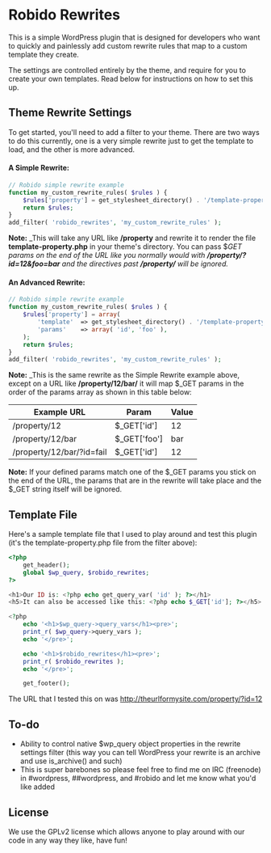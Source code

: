 Robido Rewrites
===============

This is a simple WordPress plugin that is designed for developers who want to quickly and painlessly add custom rewrite rules that map to a custom template they create.

The settings are controlled entirely by the theme, and require for you to create your own templates. Read below for instructions on how to set this up.

Theme Rewrite Settings
----------------------

To get started, you'll need to add a filter to your theme. There are two ways to do this currently, one is a very simple rewrite just to get the template to load, and the other is more advanced. 

#### A Simple Rewrite:
```php
// Robido simple rewrite example
function my_custom_rewrite_rules( $rules ) {
	$rules['property'] = get_stylesheet_directory() . '/template-property.php';
	return $rules;
}
add_filter( 'robido_rewrites', 'my_custom_rewrite_rules' );
```

**Note:** _This will take any URL like **/property** and rewrite it to render the file **template-property.php** in your theme's directory. You can pass $_GET params on the end of the URL like you normally would with **/property/?id=12&foo=bar** and the directives past **/property/** will be ignored._

#### An Advanced Rewrite:
```php
// Robido simple rewrite example
function my_custom_rewrite_rules( $rules ) {
	$rules['property'] = array(
		'template'	=> get_stylesheet_directory() . '/template-property.php',
		'params'	=> array( 'id', 'foo' ),
	);
	return $rules;
}
add_filter( 'robido_rewrites', 'my_custom_rewrite_rules' );
```

**Note:** _This is the same rewrite as the Simple Rewrite example above, except on a URL like **/property/12/bar/** it will map $_GET params in the order of the params array as shown in this table below:

| Example URL               | Param        | Value  |
| ------------------------- |--------------| ------ |
| /property/12              | $_GET['id']  | 12     |
| /property/12/bar          | $_GET['foo'] | bar    |
| /property/12/bar/?id=fail | $_GET['id']  | 12     |

**Note:** If your defined params match one of the $_GET params you stick on the end of the URL, the params that are in the rewrite will take place and the $_GET string itself will be ignored.

Template File
-------------

Here's a sample template file that I used to play around and test this plugin (it's the template-property.php file from the filter above):

```php
<?php
	get_header();
	global $wp_query, $robido_rewrites;
?>

<h1>Our ID is: <?php echo get_query_var( 'id' ); ?></h1>
<h5>It can also be accessed like this: <?php echo $_GET['id']; ?></h5>

<?php
	echo '<h1>$wp_query->query_vars</h1><pre>';
	print_r( $wp_query->query_vars );
	echo '</pre>';

	echo '<h1>$robido_rewrites</h1><pre>';
	print_r( $robido_rewrites );
	echo '</pre>';

	get_footer();
```

The URL that I tested this on was http://theurlformysite.com/property/?id=12

To-do
----
* Ability to control native $wp_query object properties in the rewrite settings filter (this way you can tell WordPress your rewrite is an archive and use is_archive() and such)
* This is super barebones so please feel free to find me on IRC (freenode) in #wordpress, ##wordpress, and #robido and let me know what you'd like added

License
----

We use the GPLv2 license which allows anyone to play around with our code in any way they like, have fun!